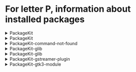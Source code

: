 # For letter P, information about installed packages

<details>
<summary>PackageKit</summary>

```
Из репозитор : anaconda
Краткое опис : Package management service
URL          : http://www.freedesktop.org/software/PackageKit/
Лицензия     : GPLv2+ and LGPLv2+
Описание     : PackageKit is a D-Bus abstraction layer that allows the session user
             : to manage packages in a secure way using a cross-distro,
             : cross-architecture API.
```

</details>

<details>
<summary>PackageKit</summary>

```
Из репозитор : updates-testing
Краткое опис : Package management service
URL          : http://www.freedesktop.org/software/PackageKit/
Лицензия     : GPLv2+ and LGPLv2+
Описание     : PackageKit is a D-Bus abstraction layer that allows the session user
             : to manage packages in a secure way using a cross-distro,
             : cross-architecture API.
```

</details>

<details>
<summary>PackageKit-command-not-found</summary>

```
Из репозитор : updates-testing
Краткое опис : Ask the user to install command line programs automatically
URL          : http://www.freedesktop.org/software/PackageKit/
Лицензия     : GPLv2+ and LGPLv2+
Описание     : A simple helper that offers to install new packages on the command line
             : using PackageKit.
```

</details>

<details>
<summary>PackageKit-glib</summary>

```
Из репозитор : anaconda
Краткое опис : GLib libraries for accessing PackageKit
URL          : http://www.freedesktop.org/software/PackageKit/
Лицензия     : GPLv2+ and LGPLv2+
Описание     : GLib libraries for accessing PackageKit.
```

</details>

<details>
<summary>PackageKit-glib</summary>

```
Из репозитор : updates-testing
Краткое опис : GLib libraries for accessing PackageKit
URL          : http://www.freedesktop.org/software/PackageKit/
Лицензия     : GPLv2+ and LGPLv2+
Описание     : GLib libraries for accessing PackageKit.
```

</details>

<details>
<summary>PackageKit-gstreamer-plugin</summary>

```
Из репозитор : updates-testing
Краткое опис : Install GStreamer codecs using PackageKit
URL          : http://www.freedesktop.org/software/PackageKit/
Лицензия     : GPLv2+ and LGPLv2+
Описание     : The PackageKit GStreamer plugin allows any Gstreamer application to install
             : codecs from configured repositories using PackageKit.
```

</details>

<details>
<summary>PackageKit-gtk3-module</summary>

```
Из репозитор : updates-testing
Краткое опис : Install fonts automatically using PackageKit
URL          : http://www.freedesktop.org/software/PackageKit/
Лицензия     : GPLv2+ and LGPLv2+
Описание     : The PackageKit GTK3+ module allows any Pango application to install
             : fonts from configured repositories using PackageKit.
```

</details>


